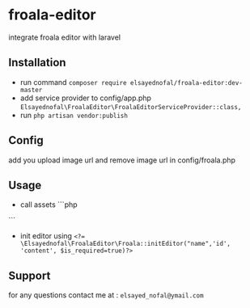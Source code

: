 # froala-editor
integrate froala editor with laravel 

## Installation
- run command `composer require elsayednofal/froala-editor:dev-master`
- add service provider to config/app.php `Elsayednofal\FroalaEditor\FroalaEditorServiceProvider::class,`
- run `php artisan vendor:publish`

## Config
add you upload image url  and remove image url in config/froala.php

## Usage 
- call assets ```php <?= \Elsayednofal\FroalaEditor\Froala::initCss()?>

<?= \Elsayednofal\FroalaEditor\Froala::initJs()?>```

- init editor using `<?= \Elsayednofal\FroalaEditor\Froala::initEditor("name",'id', 'content', $is_required=true)?>`


## Support
 for any questions contact me at : `elsayed_nofal@ymail.com`
